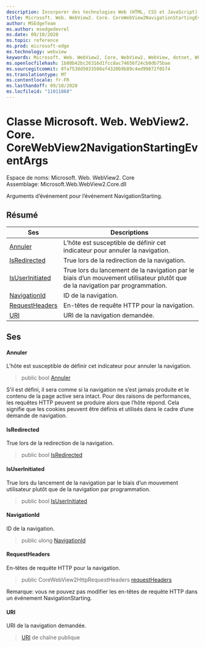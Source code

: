 ```yaml
---
description: Incorporer des technologies Web (HTML, CSS et JavaScript) dans vos applications natives avec le contrôle Microsoft Edge WebView2
title: Microsoft. Web. WebView2. Core. CoreWebView2NavigationStartingEventArgs
author: MSEdgeTeam
ms.author: msedgedevrel
ms.date: 09/10/2020
ms.topic: reference
ms.prod: microsoft-edge
ms.technology: webview
keywords: Microsoft. Web. WebView2, Core, WebView2, WebView, dotnet, WPF, WinForms, application, Edge, CoreWebView2, CoreWebView2Controller, contrôle de navigateur, Edge html, Microsoft. Web. WebView2. Core. CoreWebView2NavigationStartingEventArgs
ms.openlocfilehash: 1b80b42bc26316d1fcc8ac74656f24cb0db75bae
ms.sourcegitcommit: 0faf538d5033508af4320b9b89c4ed99872f0574
ms.translationtype: MT
ms.contentlocale: fr-FR
ms.lasthandoff: 09/10/2020
ms.locfileid: "11011868"
---
```

# Classe Microsoft. Web. WebView2. Core. CoreWebView2NavigationStartingEventArgs 

Espace de noms: Microsoft. Web. WebView2. Core \
Assemblage: Microsoft.Web.WebView2.Core.dll

Arguments d’événement pour l’événement NavigationStarting.

## Résumé

 Ses                        | Descriptions
--------------------------------|---------------------------------------------
[Annuler](#cancel) | L’hôte est susceptible de définir cet indicateur pour annuler la navigation.
[IsRedirected](#isredirected) | True lors de la redirection de la navigation.
[IsUserInitiated](#isuserinitiated) | True lors du lancement de la navigation par le biais d’un mouvement utilisateur plutôt que de la navigation par programmation.
[NavigationId](#navigationid) | ID de la navigation.
[RequestHeaders](#requestheaders) | En-têtes de requête HTTP pour la navigation.
[URI](#uri) | URI de la navigation demandée.

## Ses

#### Annuler 

L’hôte est susceptible de définir cet indicateur pour annuler la navigation.

> public bool [Annuler](#cancel)

S’il est défini, il sera comme si la navigation ne s’est jamais produite et le contenu de la page active sera intact. Pour des raisons de performances, les requêtes HTTP peuvent se produire alors que l’hôte répond. Cela signifie que les cookies peuvent être définis et utilisés dans le cadre d’une demande de navigation.

#### IsRedirected 

True lors de la redirection de la navigation.

> public bool [IsRedirected](#isredirected)

#### IsUserInitiated 

True lors du lancement de la navigation par le biais d’un mouvement utilisateur plutôt que de la navigation par programmation.

> public bool [IsUserInitiated](#isuserinitiated)

#### NavigationId 

ID de la navigation.

> public ulong [NavigationId](#navigationid)

#### RequestHeaders 

En-têtes de requête HTTP pour la navigation.

> public CoreWebView2HttpRequestHeaders [requestHeaders](#requestheaders)

Remarque: vous ne pouvez pas modifier les en-têtes de requête HTTP dans un événement NavigationStarting.

#### URI 

URI de la navigation demandée.

> [URI](#uri) de chaîne publique

